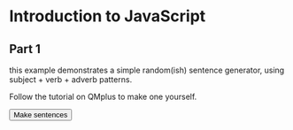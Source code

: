 <h1>Introduction to JavaScript</h1>
<h2>Part 1</h2>
<p>this example demonstrates a simple random(ish) sentence generator, using subject + verb + adverb patterns.</p>
<p>Follow the tutorial on QMplus to make one yourself.</p>

<button onclick="makeSentence()">Make sentences</button>

<p id="demo"></p>

<script>
function makeSentence() {

var person = {
    names: [ "Brian", "Betty", "Fiona", "Freddy", "Mini", "Marvin", "Alice", "Bob", "Jane", "Arthur", "Vincent", "Amy", "He", "She" ],
    verbs: [ "speaks", "eats", "runs", "walks", "drinks" ],
    adverbs: ["slowly", "quickly", "nicely", "noisily", "a lot", "a little", "rarely" ]
   
};
  
var i;
var text = "";
for (i = 0; i < person.names.length; i++) {

  name = person.names[i];
  verb = person.verbs[Math.floor(Math.random() * person.verbs.length)];
  adv = person.adverbs[Math.floor(Math.random() * person.adverbs.length)]; 
   
   text += name + " " + verb + " " + adv + "<br>";
   
   document.getElementById("demo").innerHTML = text;
 
 }  

}
</script>
